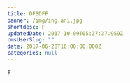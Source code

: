 ```yaml
---
title: DFSDFF
banner: /img/ing.ani.jpg
shortdesc: F
updatedDate: 2017-10-09T05:37:37.959Z
cmsUserSlug: ""
date: 2017-06-28T16:00:00.000Z
categories: null
---
```


F